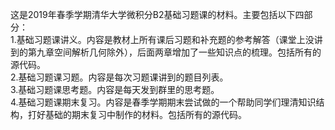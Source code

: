 这是2019年春季学期清华大学微积分B2基础习题课的材料。主要包括以下四部分：   
1.基础习题课讲义。内容是教材上所有课后习题和补充题的参考解答（课堂上没讲到的第九章空间解析几何除外），后面两章增加了一些知识点的梳理。包括所有的源代码。   
2.基础习题课习题。内容是每次习题课讲到的题目列表。   
3.基础习题课思考题。内容是每天发到群里的思考题。   
4.基础习题课期末复习。内容是春季学期期末尝试做的一个帮助同学们理清知识结构，打好基础的期末复习中制作的材料。包括所有的源代码。
